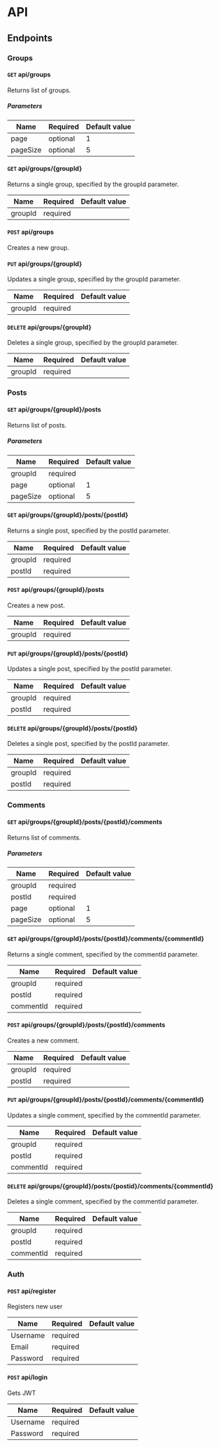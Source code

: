 # API

## Endpoints

### Groups

#### `GET` api/groups

Returns list of groups.

##### Parameters

| Name     | Required | Default value |
|----------|----------|---------------|
| page     | optional | 1             |
| pageSize | optional | 5             |

#### `GET` api/groups/{groupId}

Returns a single group, specified by the groupId parameter.

| Name    | Required | Default value |
|---------|----------|---------------|
| groupId | required |               |

#### `POST` api/groups

Creates a new group.

#### `PUT` api/groups/{groupId}

Updates a single group, specified by the groupId parameter.

| Name    | Required | Default value |
|---------|----------|---------------|
| groupId | required |               |

#### `DELETE` api/groups/{groupId}

Deletes a single group, specified by the groupId parameter.

| Name    | Required | Default value |
|---------|----------|---------------|
| groupId | required |               |

### Posts

#### `GET` api/groups/{groupId}/posts

Returns list of posts.

##### Parameters

| Name     | Required | Default value |
|----------|----------|---------------|
| groupId  | required |               |
| page     | optional | 1             |
| pageSize | optional | 5             |

#### `GET` api/groups/{groupId}/posts/{postId}

Returns a single post, specified by the postId parameter.

| Name    | Required | Default value |
|---------|----------|---------------|
| groupId | required |               |
| postId  | required |               |

#### `POST` api/groups/{groupId}/posts

Creates a new post.

| Name    | Required | Default value |
|---------|----------|---------------|
| groupId | required |               |

#### `PUT` api/groups/{groupId}/posts/{postId}

Updates a single post, specified by the postId parameter.

| Name    | Required | Default value |
|---------|----------|---------------|
| groupId | required |               |
| postId  | required |               |

#### `DELETE` api/groups/{groupId}/posts/{postId}

Deletes a single post, specified by the postId parameter.

| Name    | Required | Default value |
|---------|----------|---------------|
| groupId | required |               |
| postId  | required |               |

### Comments

#### `GET` api/groups/{groupId}/posts/{postId}/comments

Returns list of comments.

##### Parameters

| Name     | Required | Default value |
|----------|----------|---------------|
| groupId  | required |               |
| postId   | required |               |
| page     | optional | 1             |
| pageSize | optional | 5             |

#### `GET` api/groups/{groupId}/posts/{postId}/comments/{commentId}

Returns a single comment, specified by the commentId parameter.

| Name      | Required | Default value |
|-----------|----------|---------------|
| groupId   | required |               |
| postId    | required |               |
| commentId | required |               |

#### `POST` api/groups/{groupId}/posts/{postId}/comments

Creates a new comment.

| Name    | Required | Default value |
|---------|----------|---------------|
| groupId | required |               |
| postId  | required |               |

#### `PUT` api/groups/{groupId}/posts/{postId}/comments/{commentId}

Updates a single comment, specified by the commentId parameter.

| Name      | Required | Default value |
|-----------|----------|---------------|
| groupId   | required |               |
| postId    | required |               |
| commentId | required |               |

#### `DELETE` api/groups/{groupId}/posts/{postid}/comments/{commentId}

Deletes a single comment, specified by the commentId parameter.

| Name      | Required | Default value |
|-----------|----------|---------------|
| groupId   | required |               |
| postId    | required |               |
| commentId | required |               |

### Auth

#### `POST` api/register

Registers new user

| Name     | Required | Default value |
|----------|----------|---------------|
| Username | required |               |
| Email    | required |               |
| Password | required |               |

#### `POST` api/login

Gets JWT

| Name     | Required | Default value |
|----------|----------|---------------|
| Username | required |               |
| Password | required |               |